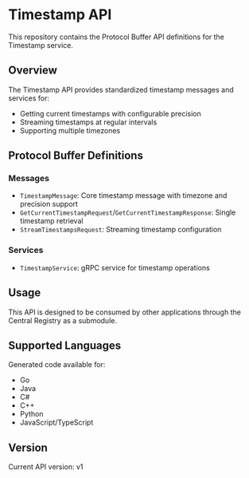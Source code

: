# Timestamp API

This repository contains the Protocol Buffer API definitions for the Timestamp service.

## Overview

The Timestamp API provides standardized timestamp messages and services for:
- Getting current timestamps with configurable precision
- Streaming timestamps at regular intervals
- Supporting multiple timezones

## Protocol Buffer Definitions

### Messages

- `TimestampMessage`: Core timestamp message with timezone and precision support
- `GetCurrentTimestampRequest`/`GetCurrentTimestampResponse`: Single timestamp retrieval
- `StreamTimestampsRequest`: Streaming timestamp configuration

### Services

- `TimestampService`: gRPC service for timestamp operations

## Usage

This API is designed to be consumed by other applications through the Central Registry as a submodule.

## Supported Languages

Generated code available for:
- Go
- Java
- C#
- C++
- Python
- JavaScript/TypeScript

## Version

Current API version: v1
